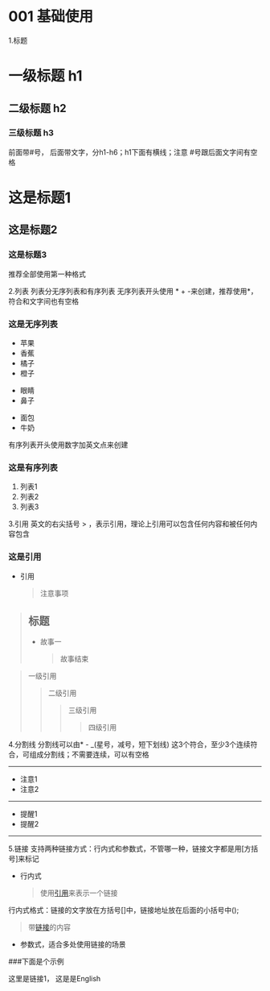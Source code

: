 # 001 基础使用
1.标题
# 一级标题 h1
## 二级标题 h2
### 三级标题 h3

前面带#号， 后面带文字，分h1-h6；h1下面有横线；注意 #号跟后面文字间有空格

# 这是标题1 #
## 这是标题2 ##
### 这是标题3 ####

推荐全部使用第一种格式

2.列表
列表分无序列表和有序列表
无序列表开头使用 * + -来创建，推荐使用*，符合和文字间也有空格
### 这是无序列表
* 苹果
* 香蕉
* 橘子
* 橙子
+ 眼睛
+ 鼻子
- 面包
- 牛奶

有序列表开头使用数字加英文点来创建
### 这是有序列表
1. 列表1
2. 列表2
3. 列表3

3.引用
英文的右尖括号 > ，表示引用，理论上引用可以包含任何内容和被任何内容包含
### 这是引用
* 引用
	> 注意事项

> ## 标题
> * 故事一
>	> 故事结束

> 一级引用
>> 二级引用
>>> 三级引用
>>>> 四级引用

4.分割线
分割线可以由* - _(星号，减号，短下划线) 这3个符合，至少3个连续符合，可组成分割线；不需要连续，可以有空格

---
* 注意1
* 注意2
***
* 提醒1
* 提醒2
___

5.链接
支持两种链接方式：行内式和参数式，不管哪一种，链接文字都是用[方括号]来标记
* 行内式
	> 使用[引用](http://www.baidu.com)来表示一个链接

行内式格式：链接的文字放在方括号[]中，链接地址放在后面的小括号中();

> 带[链接](http://www.baidu.com)的内容

* 参数式，适合多处使用链接的场景

###下面是个示例 

[链接1]: http://www.baidu.com "百度"
[English]: http://www.google.com "Google"
这里是链接1， 这是是English










